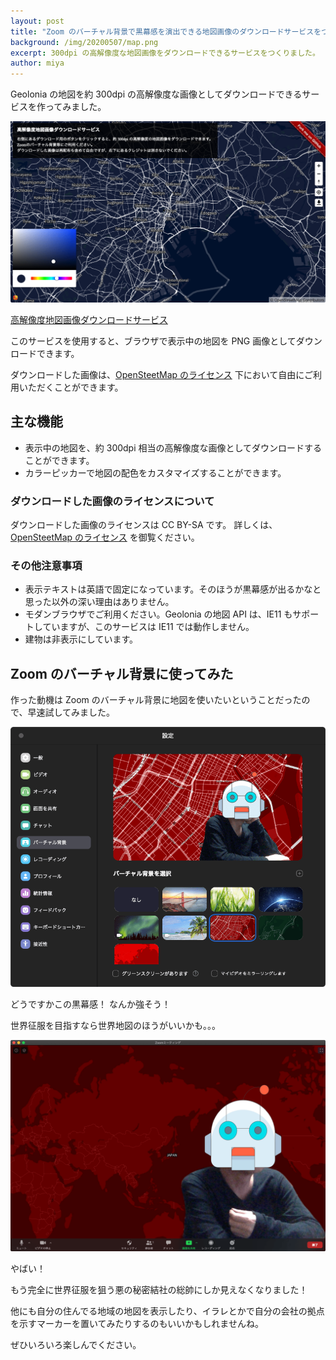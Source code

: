 ```yaml
---
layout: post
title: "Zoom のバーチャル背景で黒幕感を演出できる地図画像のダウンロードサービスをつくりました。"
background: /img/20200507/map.png
excerpt: 300dpi の高解像度な地図画像をダウンロードできるサービスをつくりました。
author: miya
---
```


Geolonia の地図を約 300dpi の高解像度な画像としてダウンロードできるサービスを作ってみました。

[![](/img/20200507/screenshot-web.png)](https://download.geolonia.com/)

[高解像度地図画像ダウンロードサービス](https://download.geolonia.com/)

このサービスを使用すると、ブラウザで表示中の地図を PNG 画像としてダウンロードできます。

ダウンロードした画像は、[OpenSteetMap のライセンス](https://www.openstreetmap.org/copyright/ja) 下において自由にご利用いただくことができます。

## 主な機能

* 表示中の地図を、約 300dpi 相当の高解像度な画像としてダウンロードすることができます。
* カラーピッカーで地図の配色をカスタマイズすることができます。

### ダウンロードした画像のライセンスについて

ダウンロードした画像のライセンスは CC BY-SA です。 詳しくは、[OpenSteetMap のライセンス](https://www.openstreetmap.org/copyright/ja) を御覧ください。

### その他注意事項

* 表示テキストは英語で固定になっています。そのほうが黒幕感が出るかなと思った以外の深い理由はありません。
* モダンブラウザでご利用ください。Geolonia の地図 API は、IE11 もサポートしていますが、このサービスは IE11 では動作しません。
* 建物は非表示にしています。

## Zoom のバーチャル背景に使ってみた

作った動機は Zoom のバーチャル背景に地図を使いたいということだったので、早速試してみました。

![](/img/20200507/screenshot-zoom.png)

どうですかこの黒幕感！ なんか強そう！

世界征服を目指すなら世界地図のほうがいいかも。。。

![](/img/20200507/screenshot-zoom2.png)

やばい！

もう完全に世界征服を狙う悪の秘密結社の総帥にしか見えなくなりました！

他にも自分の住んでる地域の地図を表示したり、イラレとかで自分の会社の拠点を示すマーカーを置いてみたりするのもいいかもしれませんね。

ぜひいろいろ楽しんでください。
